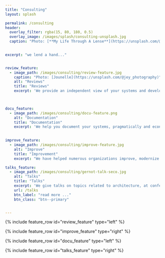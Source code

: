 ```yaml
---
title: "Consulting"
layout: splash

permalink: /consulting
header:
  overlay_filter: rgba(15, 80, 180, 0.5)
  overlay_image: /images/splash/consulting-unsplash.jpg
  caption: "Photo: [**My Life Through A Lense**](https://unsplash.com/@bamagal)"
  

excerpt: "we lend a hand..."


review_feature:
  - image_path: /images/consulting/review-feature.jpg
    caption: "Photo: [Jounelle](https://unsplash.com/@jey_photography)"
    alt: "Reviews"
    title: "Reviews"
    excerpt: 'We provide an independent view of your systems and development processes, with concrete suggestions for improvements.'
    


docu_feature:
  - image_path: /images/consulting/docu-feature.png
    alt: "Documentation"
    title: "Documentation"
    excerpt: 'We help you document your systems, pragmatically and economically. We have successfully helped many organizations implement arc42.'
    

improve_feature:
  - image_path: /images/consulting/improve-feature.jpg
    alt: "Improve"
    title: "Improvement"
    excerpt: "We have helped numerous organizations improve, modernize and evolve their systems and development processes. "

talks_feature:
  - image_path: /images/consulting/gernot-talk-seco.jpg
    alt: "Talks"
    title: "Talks"
    excerpt: 'We give talks on topics related to architecture, at conferences or at your company. Would you like an impulse talk, a keynote or a thematically focused deep dive?'
    url: /talks
    btn_label: "read more ..."
    btn_class: "btn--primary"


---
```


{% include feature_row id="review_feature" type="left" %}

{% include feature_row id="improve_feature" type="right" %}

{% include feature_row id="docu_feature" type="left" %}

{% include feature_row id="talks_feature" type="right" %}


 